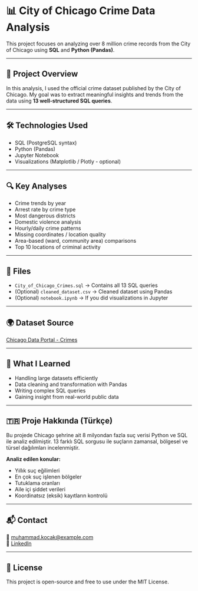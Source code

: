 # 📊 City of Chicago Crime Data Analysis

This project focuses on analyzing over 8 million crime records from the City of Chicago using **SQL** and **Python (Pandas)**.

---

## 📌 Project Overview

In this analysis, I used the official crime dataset published by the City of Chicago. My goal was to extract meaningful insights and trends from the data using **13 well-structured SQL queries**.

---

## 🛠️ Technologies Used
- SQL (PostgreSQL syntax)
- Python (Pandas)
- Jupyter Notebook
- Visualizations (Matplotlib / Plotly - optional)

---

## 🔍 Key Analyses

- Crime trends by year  
- Arrest rate by crime type  
- Most dangerous districts  
- Domestic violence analysis  
- Hourly/daily crime patterns  
- Missing coordinates / location quality  
- Area-based (ward, community area) comparisons  
- Top 10 locations of criminal activity

---

## 📁 Files

- `City_of_Chicago_Crimes.sql` → Contains all 13 SQL queries  
- (Optional) `cleaned_dataset.csv` → Cleaned dataset using Pandas  
- (Optional) `notebook.ipynb` → If you did visualizations in Jupyter

---

## 🌍 Dataset Source

[Chicago Data Portal - Crimes](https://data.cityofchicago.org/)

---

## 🧠 What I Learned

- Handling large datasets efficiently  
- Data cleaning and transformation with Pandas  
- Writing complex SQL queries  
- Gaining insight from real-world public data

---

## 🇹🇷 Proje Hakkında (Türkçe)

Bu projede Chicago şehrine ait 8 milyondan fazla suç verisi Python ve SQL ile analiz edilmiştir. 13 farklı SQL sorgusu ile suçların zamansal, bölgesel ve türsel dağılımları incelenmiştir.

**Analiz edilen konular:**
- Yıllık suç eğilimleri  
- En çok suç işlenen bölgeler  
- Tutuklama oranları  
- Aile içi şiddet verileri  
- Koordinatsız (eksik) kayıtların kontrolü  

---

## 📬 Contact

📧 muhammad.kocak@example.com  
🔗 [LinkedIn](https://www.linkedin.com/in/muhammed-koçak-8234a92b6/)

---

## 📢 License

This project is open-source and free to use under the MIT License.
